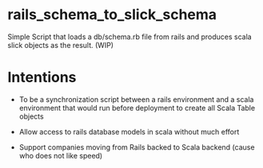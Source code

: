 rails_schema_to_slick_schema
============================

Simple Script that loads a db/schema.rb file from rails and produces scala slick objects as the result. (WIP)

Intentions
===========

+ To be a synchronization script between a rails environment and a scala environment that would
run before deployment to create all Scala Table objects

+ Allow access to rails database models in scala without much effort

+ Support companies moving from Rails backed to Scala backend (cause who does not like speed)

